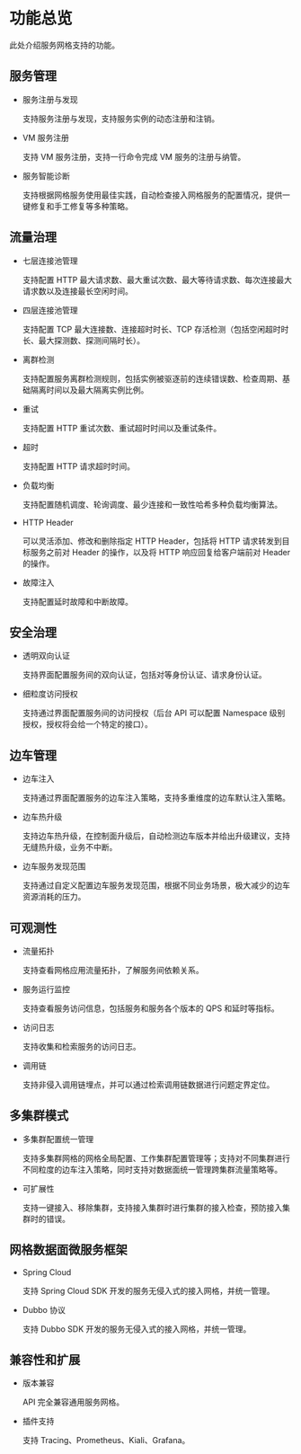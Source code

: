 # 功能总览

此处介绍服务网格支持的功能。

## 服务管理

- 服务注册与发现

    支持服务注册与发现，支持服务实例的动态注册和注销。

- VM 服务注册

    支持 VM 服务注册，支持一行命令完成 VM 服务的注册与纳管。

- 服务智能诊断

    支持根据网格服务使用最佳实践，自动检查接入网格服务的配置情况，提供一键修复和手工修复等多种策略。

## 流量治理

- 七层连接池管理

    支持配置 HTTP 最大请求数、最大重试次数、最大等待请求数、每次连接最大请求数以及连接最长空闲时间。

- 四层连接池管理

    支持配置 TCP 最大连接数、连接超时时长、TCP 存活检测（包括空闲超时时长、最大探测数、探测间隔时长）。

- 离群检测

    支持配置服务离群检测规则，包括实例被驱逐前的连续错误数、检查周期、基础隔离时间以及最大隔离实例比例。

- 重试

    支持配置 HTTP 重试次数、重试超时时间以及重试条件。

- 超时

    支持配置 HTTP 请求超时时间。

- 负载均衡

    支持配置随机调度、轮询调度、最少连接和一致性哈希多种负载均衡算法。

- HTTP Header

    可以灵活添加、修改和删除指定 HTTP Header，包括将 HTTP 请求转发到目标服务之前对 Header 的操作，以及将 HTTP 响应回复给客户端前对 Header 的操作。

- 故障注入

    支持配置延时故障和中断故障。

## 安全治理

- 透明双向认证

    支持界面配置服务间的双向认证，包括对等身份认证、请求身份认证。

- 细粒度访问授权

    支持通过界面配置服务间的访问授权（后台 API 可以配置 Namespace 级别授权，授权将会给一个特定的接口）。

## 边车管理

- 边车注入

    支持通过界面配置服务的边车注入策略，支持多重维度的边车默认注入策略。

- 边车热升级

    支持边车热升级，在控制面升级后，自动检测边车版本并给出升级建议，支持无缝热升级，业务不中断。

- 边车服务发现范围

    支持通过自定义配置边车服务发现范围，根据不同业务场景，极大减少的边车资源消耗的压力。

## 可观测性

- 流量拓扑

    支持查看网格应用流量拓扑，了解服务间依赖关系。

- 服务运行监控

    支持查看服务访问信息，包括服务和服务各个版本的 QPS 和延时等指标。

- 访问日志

    支持收集和检索服务的访问日志。

- 调用链

    支持非侵入调用链埋点，并可以通过检索调用链数据进行问题定界定位。

## 多集群模式

- 多集群配置统一管理

    支持多集群网格的网格全局配置、工作集群配置管理等；支持对不同集群进行不同粒度的边车注入策略，同时支持对数据面统一管理跨集群流量策略等。

- 可扩展性

    支持一键接入、移除集群，支持接入集群时进行集群的接入检查，预防接入集群时的错误。

## 网格数据面微服务框架

- Spring Cloud

    支持 Spring Cloud SDK 开发的服务无侵入式的接入网格，并统一管理。

- Dubbo 协议

    支持 Dubbo SDK 开发的服务无侵入式的接入网格，并统一管理。

## 兼容性和扩展

- 版本兼容

    API 完全兼容通用服务网格。

- 插件支持

    支持 Tracing、Prometheus、Kiali、Grafana。
